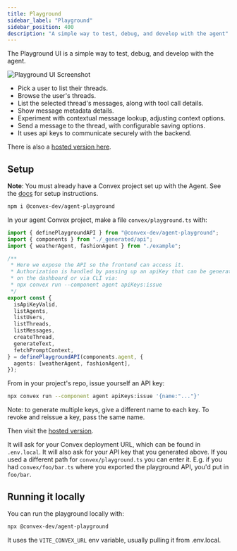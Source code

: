 ```yaml
---
title: Playground
sidebar_label: "Playground"
sidebar_position: 400
description: "A simple way to test, debug, and develop with the agent"
---
```


The Playground UI is a simple way to test, debug, and develop with the agent.

![Playground UI Screenshot](https://get-convex.github.io/agent/screenshot.png)

- Pick a user to list their threads.
- Browse the user's threads.
- List the selected thread's messages, along with tool call details.
- Show message metadata details.
- Experiment with contextual message lookup, adjusting context options.
- Send a message to the thread, with configurable saving options.
- It uses api keys to communicate securely with the backend.

There is also a [hosted version here](https://get-convex.github.io/agent/).

## Setup

**Note**: You must already have a Convex project set up with the Agent. See the
[docs](./getting-started.mdx) for setup instructions.

```sh
npm i @convex-dev/agent-playground
```

In your agent Convex project, make a file `convex/playground.ts` with:

```ts
import { definePlaygroundAPI } from "@convex-dev/agent-playground";
import { components } from "./_generated/api";
import { weatherAgent, fashionAgent } from "./example";

/**
 * Here we expose the API so the frontend can access it.
 * Authorization is handled by passing up an apiKey that can be generated
 * on the dashboard or via CLI via:
 * npx convex run --component agent apiKeys:issue
 */
export const {
  isApiKeyValid,
  listAgents,
  listUsers,
  listThreads,
  listMessages,
  createThread,
  generateText,
  fetchPromptContext,
} = definePlaygroundAPI(components.agent, {
  agents: [weatherAgent, fashionAgent],
});
```

From in your project's repo, issue yourself an API key:

```sh
npx convex run --component agent apiKeys:issue '{name:"..."}'
```

Note: to generate multiple keys, give a different name to each key. To revoke
and reissue a key, pass the same name.

Then visit the [hosted version](https://get-convex.github.io/agent/).

It will ask for your Convex deployment URL, which can be found in `.env.local`.
It will also ask for your API key that you generated above. If you used a
different path for `convex/playground.ts` you can enter it. E.g. if you had
`convex/foo/bar.ts` where you exported the playground API, you'd put in
`foo/bar`.

## Running it locally

You can run the playground locally with:

```sh
npx @convex-dev/agent-playground
```

It uses the `VITE_CONVEX_URL` env variable, usually pulling it from .env.local.
